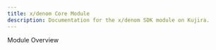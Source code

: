 ```yaml
---
title: x/denom Core Module
description: Documentation for the x/denom SDK module on Kujira.
---
```


Module Overview